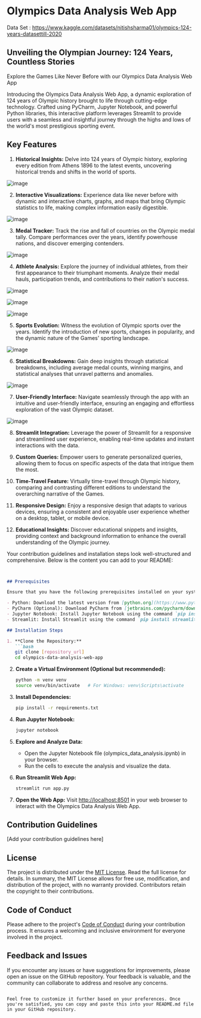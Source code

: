 # Olympics Data Analysis Web App
Data Set : https://www.kaggle.com/datasets/nitishsharma01/olympics-124-years-datasettill-2020
## Unveiling the Olympian Journey: 124 Years, Countless Stories

Explore the Games Like Never Before with our Olympics Data Analysis Web App

Introducing the Olympics Data Analysis Web App, a dynamic exploration of 124 years of Olympic history brought to life through cutting-edge technology. Crafted using PyCharm, Jupyter Notebook, and powerful Python libraries, this interactive platform leverages Streamlit to provide users with a seamless and insightful journey through the highs and lows of the world's most prestigious sporting event.

## Key Features

1. **Historical Insights:** Delve into 124 years of Olympic history, exploring every edition from Athens 1896 to the latest events, uncovering historical trends and shifts in the world of sports.

![image](https://github.com/sharmanitish1401/analysis_project/assets/156241419/5fad87b2-d387-41a8-9c55-9180ce33a573)


2. **Interactive Visualizations:** Experience data like never before with dynamic and interactive charts, graphs, and maps that bring Olympic statistics to life, making complex information easily digestible.

![image](https://github.com/sharmanitish1401/analysis_project/assets/156241419/c1b86ff8-a5b0-4f3f-8177-42f350b5d67a)


3. **Medal Tracker:** Track the rise and fall of countries on the Olympic medal tally. Compare performances over the years, identify powerhouse nations, and discover emerging contenders.                          
 
![image](https://github.com/sharmanitish1401/analysis_project/assets/156241419/2f3a6732-c6ce-446b-b520-24a88b192aad)


4. **Athlete Analysis:** Explore the journey of individual athletes, from their first appearance to their triumphant moments. Analyze their medal hauls, participation trends, and contributions to their nation's success.

![image](https://github.com/sharmanitish1401/analysis_project/assets/156241419/174a1561-c96a-485d-8931-7730164d2826)

![image](https://github.com/sharmanitish1401/analysis_project/assets/156241419/501c2537-a308-4f50-b65d-ed13e04ad696)

![image](https://github.com/sharmanitish1401/analysis_project/assets/156241419/8a7c7011-e160-418d-bf6e-cf997448e173)

5. **Sports Evolution:** Witness the evolution of Olympic sports over the years. Identify the introduction of new sports, changes in popularity, and the dynamic nature of the Games' sporting landscape.

![image](https://github.com/sharmanitish1401/analysis_project/assets/156241419/fd24bbab-86c1-4d15-a2af-afd8b1c352e9)

6. **Statistical Breakdowns:** Gain deep insights through statistical breakdowns, including average medal counts, winning margins, and statistical analyses that unravel patterns and anomalies.

![image](https://github.com/sharmanitish1401/analysis_project/assets/156241419/2cb1b626-502a-42b2-af45-b53b23c6d91b)

7. **User-Friendly Interface:** Navigate seamlessly through the app with an intuitive and user-friendly interface, ensuring an engaging and effortless exploration of the vast Olympic dataset.

![image](https://github.com/sharmanitish1401/analysis_project/assets/156241419/086dc32c-7fb5-4057-b0b1-235ba6906e32)

8. **Streamlit Integration:** Leverage the power of Streamlit for a responsive and streamlined user experience, enabling real-time updates and instant interactions with the data.

9. **Custom Queries:** Empower users to generate personalized queries, allowing them to focus on specific aspects of the data that intrigue them the most.

10. **Time-Travel Feature:** Virtually time-travel through Olympic history, comparing and contrasting different editions to understand the overarching narrative of the Games.

11. **Responsive Design:** Enjoy a responsive design that adapts to various devices, ensuring a consistent and enjoyable user experience whether on a desktop, tablet, or mobile device.

12. **Educational Insights:** Discover educational snippets and insights, providing context and background information to enhance the overall understanding of the Olympic journey.

Your contribution guidelines and installation steps look well-structured and comprehensive. Below is the content you can add to your README:

```markdown


## Prerequisites

Ensure that you have the following prerequisites installed on your system:

- Python: Download the latest version from [python.org](https://www.python.org/downloads/).
- PyCharm (Optional): Download PyCharm from [jetbrains.com/pycharm/download](https://www.jetbrains.com/pycharm/download/).
- Jupyter Notebook: Install Jupyter Notebook using the command `pip install notebook`.
- Streamlit: Install Streamlit using the command `pip install streamlit`.

## Installation Steps

1. **Clone the Repository:**
   ```bash
   git clone [repository_url]
   cd olympics-data-analysis-web-app
   ```

2. **Create a Virtual Environment (Optional but recommended):**
   ```bash
   python -m venv venv
   source venv/bin/activate   # For Windows: venv\Scripts\activate
   ```

3. **Install Dependencies:**
   ```bash
   pip install -r requirements.txt
   ```

4. **Run Jupyter Notebook:**
   ```bash
   jupyter notebook
   ```

5. **Explore and Analyze Data:**
   - Open the Jupyter Notebook file (olympics_data_analysis.ipynb) in your browser.
   - Run the cells to execute the analysis and visualize the data.

6. **Run Streamlit Web App:**
   ```bash
   streamlit run app.py
   ```

7. **Open the Web App:**
   Visit [http://localhost:8501](http://localhost:8501) in your web browser to interact with the Olympics Data Analysis Web App.

## Contribution Guidelines

[Add your contribution guidelines here]

## License

The project is distributed under the [MIT License](https://opensource.org/licenses/MIT). Read the full license for details. In summary, the MIT License allows for free use, modification, and distribution of the project, with no warranty provided. Contributors retain the copyright to their contributions.

## Code of Conduct

Please adhere to the project's [Code of Conduct](CODE_OF_CONDUCT.md) during your contribution process. It ensures a welcoming and inclusive environment for everyone involved in the project.

## Feedback and Issues

If you encounter any issues or have suggestions for improvements, please open an issue on the GitHub repository. Your feedback is valuable, and the community can collaborate to address and resolve any concerns.
```

Feel free to customize it further based on your preferences. Once you're satisfied, you can copy and paste this into your README.md file in your GitHub repository.

